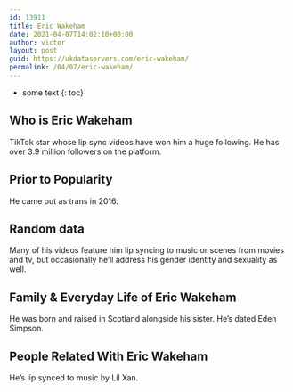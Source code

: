 ```yaml
---
id: 13911
title: Eric Wakeham
date: 2021-04-07T14:02:10+00:00
author: victor
layout: post
guid: https://ukdataservers.com/eric-wakeham/
permalink: /04/07/eric-wakeham/
---
```


* some text
{: toc}


## Who is Eric Wakeham



TikTok star whose lip sync videos have won him a huge following. He has over 3.9 million followers on the platform. 

                
                
                
## Prior to Popularity



He came out as trans in 2016. 

                
                
                
## Random data



Many of his videos feature him lip syncing to music or scenes from movies and tv, but occasionally he&#8217;ll address his gender identity and sexuality as well.

                
                
                
## Family & Everyday Life of Eric Wakeham



He was born and raised in Scotland alongside his sister. He&#8217;s dated Eden Simpson.

                
                
                
## People Related With Eric Wakeham



He&#8217;s lip synced to music by Lil Xan.

                
              
            
          
          
          